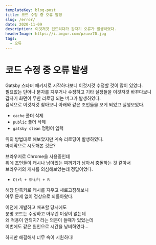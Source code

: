 ```yaml
---
templateKey: blog-post
title: 코드 수정 중 오류 발생
slug: /error/
date: 2020-11-09
description: 이것저것 건드리다가 갑자기 오류가 발생하였다.
headerImage: https://i.imgur.com/pzuvx70.jpg
tags:
  - 오류
---
```


# 코드 수정 중 오류 발생

Gatsby 스타터 패키지로 시작하다보니 이것저것 수정할 것이 많이 있었다.  
필요없는 단어나 문자를 지우거나 수정하고 기타 설정들을 이것저것 바꾸다보니  
갑자기 화면이 무한 리로딩 되는 버그가 발생하였다.  
검색으로 이것저것 찾아보니 아래와 같은 조언들을 보게 되었고 실행보았다.

- `cache` 폴더 삭제
- `public` 폴더 삭제
- `gatsby clean` 명령어 입력

위의 방법대로 해보았지만 계속 리로딩이 발생하였다.  
마지막으로 시도해본 것은?

브라우저로 Chrome을 사용중인데  
위에 조언들이 캐시나 남아있는 찌꺼기가 남아서 충돌하는 것 같아서  
브라우저의 캐시를 의심해보았는데 정답이었다.

- `Ctrl + Shift + R`

해당 단축키로 캐시를 지우고 새로고침해보니  
아무 문제 없이 정상으로 되돌아왔다.

이전에 개발하고 배포할 당시에도  
분명 코드는 수정하고 아무런 이상이 없는데  
왜 적용이 안되지? 라는 의문이 들때가 있었는데  
이번에도 같은 원인으로 시간을 낭비하였다...

하지만 해결해서 너무 속이 시원하다!
